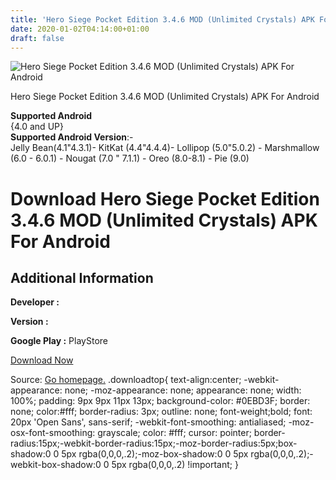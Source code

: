 ```yaml
---
title: 'Hero Siege Pocket Edition 3.4.6 MOD (Unlimited Crystals) APK For Android'
date: 2020-01-02T04:14:00+01:00
draft: false
---
```


![Hero Siege Pocket Edition 3.4.6 MOD (Unlimited Crystals) APK For Android](https://i0.wp.com/apkhome.net/wp-content/uploads/2019/11/Hero-Siege-Pocket-Edition-3.4.6-MOD-Unlimited-Crystals.png "Hero Siege Pocket Edition 3.4.6 MOD (Unlimited Crystals) APK For Android")

  

Hero Siege Pocket Edition 3.4.6 MOD (Unlimited Crystals) APK For Android

**Supported Android**  
{4.0 and UP}  
**Supported Android Version**:-  
Jelly Bean(4.1"4.3.1)- KitKat (4.4"4.4.4)- Lollipop (5.0"5.0.2) - Marshmallow (6.0 - 6.0.1) - Nougat (7.0 " 7.1.1) - Oreo (8.0-8.1) - Pie (9.0)

Download Hero Siege Pocket Edition 3.4.6 MOD (Unlimited Crystals) APK For Android
=================================================================================

Additional Information
----------------------

**Developer :**

**Version :**

**Google Play :** PlayStore

  

[Download Now](https://store4app.co/post/hero-siege-pocket-edition-3-4-6-mod-unlimited-crystals-apk-for-android_1573674424)

  
Source: [Go homepage.](https://store4app.co/post/hero-siege-pocket-edition-3-4-6-mod-unlimited-crystals-apk-for-android_1573674424) .downloadtop{ text-align:center; -webkit-appearance: none; -moz-appearance: none; appearance: none; width: 100%; padding: 9px 9px 11px 13px; background-color: #0EBD3F; border: none; color:#fff; border-radius: 3px; outline: none; font-weight;bold; font: 20px 'Open Sans', sans-serif; -webkit-font-smoothing: antialiased; -moz-osx-font-smoothing: grayscale; color: #fff; cursor: pointer; border-radius:15px;-webkit-border-radius:15px;-moz-border-radius:5px;box-shadow:0 0 5px rgba(0,0,0,.2);-moz-box-shadow:0 0 5px rgba(0,0,0,.2);-webkit-box-shadow:0 0 5px rgba(0,0,0,.2) !important; }